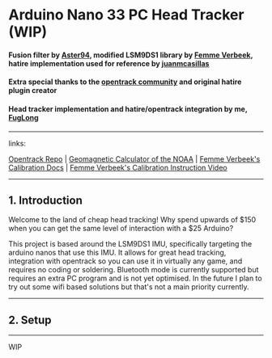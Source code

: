 # Arduino Nano 33 PC Head Tracker (WIP)

#### Fusion filter by [Aster94](https://github.com/aster94/SensorFusion), modified LSM9DS1 library by [Femme Verbeek]( https://www.linkedin.com/in/femmeverbeek/ ), hatire implementation used for reference by [juanmcasillas](https://github.com/juanmcasillas/HATino)
#### Extra special thanks to the [opentrack community](https://github.com/opentrack/opentrack) and original hatire plugin creator
#### Head tracker implementation and hatire/opentrack integration by me, [FugLong]( https://www.linkedin.com/in/elijah-stephenson-38a0a518b/ )

----------------------------------------------------------------------------
links:

[Opentrack Repo](https://github.com/opentrack/opentrack) | [Geomagnetic Calculator of the NOAA](https://www.ngdc.noaa.gov/geomag/calculators/magcalc.shtml?#igrfwmm) | [Femme Verbeek's Calibration Docs](https://github.com/FemmeVerbeek/Arduino_LSM9DS1) | [Femme Verbeek's Calibration Instruction Video](https://youtu.be/BLvYFXoP33o)

----------------------------------------------------------------------
## 1. Introduction   

Welcome to the land of cheap head tracking! Why spend upwards of $150 when you can get the same level of interaction with a $25 Arduino?

This project is based around the LSM9DS1 IMU, specifically targeting the arduino nanos that use this IMU. It allows for great head tracking, integration with opentrack so you can use it in virtually any game, and requires no coding or soldering. Bluetooth mode is currently supported but requires an extra PC program and is not yet optimised. In the future I plan to try out some wifi based solutions but that's not a main priority currently. 

--------------------------------------------------------------------
## 2. Setup 
----------------------------------------------------------------------

WIP
